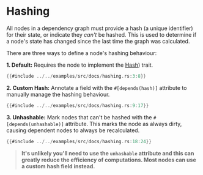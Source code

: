 # Hashing

All nodes in a dependency graph must provide a hash (a unique identifier) for their state, or indicate they _can't_ be
hashed. This is used to determine if a node's state has changed since the last time the graph was calculated.

There are three ways to define a node's hashing behaviour:

**1. Default:** Requires the node to implement the [Hash](https://doc.rust-lang.org/std/hash/trait.Hash.html)) trait.

```rust
{{#include ../../examples/src/docs/hashing.rs:3:8}}
```

**2. Custom Hash:** Annotate a field with the `#[depends(hash)]` attribute to manually manage the hashing behaviour.

```rust
{{#include ../../examples/src/docs/hashing.rs:9:17}}
```

**3. Unhashable:** Mark nodes that can't be hashed with the `#[depends(unhashable)]` attribute. This marks the node as
always dirty, causing dependent nodes to always be recalculated.

```rust
{{#include ../../examples/src/docs/hashing.rs:18:24}}
```

> **It's unlikely you'll need to use the `unhashable` attribute and this can greatly reduce the efficiency of
> computations. Most nodes can use a custom hash field instead.**


